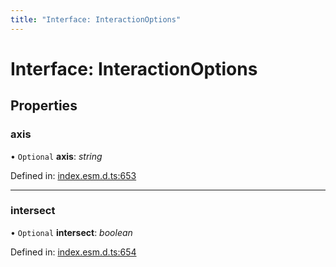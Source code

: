 ```yaml
---
title: "Interface: InteractionOptions"
---
```


# Interface: InteractionOptions

## Properties

### axis

• `Optional` **axis**: *string*

Defined in: [index.esm.d.ts:653](https://github.com/chartjs/Chart.js/blob/b319f2cf/types/index.esm.d.ts#L653)

___

### intersect

• `Optional` **intersect**: *boolean*

Defined in: [index.esm.d.ts:654](https://github.com/chartjs/Chart.js/blob/b319f2cf/types/index.esm.d.ts#L654)

